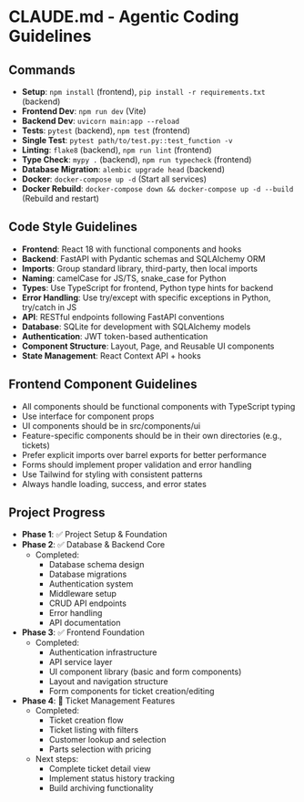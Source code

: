 # CLAUDE.md - Agentic Coding Guidelines

## Commands
- **Setup**: `npm install` (frontend), `pip install -r requirements.txt` (backend)
- **Frontend Dev**: `npm run dev` (Vite)
- **Backend Dev**: `uvicorn main:app --reload`
- **Tests**: `pytest` (backend), `npm test` (frontend)
- **Single Test**: `pytest path/to/test.py::test_function -v`
- **Linting**: `flake8` (backend), `npm run lint` (frontend)
- **Type Check**: `mypy .` (backend), `npm run typecheck` (frontend)
- **Database Migration**: `alembic upgrade head` (backend)
- **Docker**: `docker-compose up -d` (Start all services)
- **Docker Rebuild**: `docker-compose down && docker-compose up -d --build` (Rebuild and restart)

## Code Style Guidelines
- **Frontend**: React 18 with functional components and hooks
- **Backend**: FastAPI with Pydantic schemas and SQLAlchemy ORM
- **Imports**: Group standard library, third-party, then local imports
- **Naming**: camelCase for JS/TS, snake_case for Python
- **Types**: Use TypeScript for frontend, Python type hints for backend
- **Error Handling**: Use try/except with specific exceptions in Python, try/catch in JS
- **API**: RESTful endpoints following FastAPI conventions
- **Database**: SQLite for development with SQLAlchemy models
- **Authentication**: JWT token-based authentication
- **Component Structure**: Layout, Page, and Reusable UI components
- **State Management**: React Context API + hooks

## Frontend Component Guidelines
- All components should be functional components with TypeScript typing
- Use interface for component props
- UI components should be in src/components/ui
- Feature-specific components should be in their own directories (e.g., tickets)
- Prefer explicit imports over barrel exports for better performance
- Forms should implement proper validation and error handling
- Use Tailwind for styling with consistent patterns
- Always handle loading, success, and error states

## Project Progress
- **Phase 1**: ✅ Project Setup & Foundation
- **Phase 2**: ✅ Database & Backend Core
  - Completed:
    - Database schema design
    - Database migrations
    - Authentication system
    - Middleware setup
    - CRUD API endpoints
    - Error handling
    - API documentation
- **Phase 3**: ✅ Frontend Foundation
  - Completed:
    - Authentication infrastructure
    - API service layer
    - UI component library (basic and form components)
    - Layout and navigation structure
    - Form components for ticket creation/editing
- **Phase 4**: 🔄 Ticket Management Features
  - Completed:
    - Ticket creation flow
    - Ticket listing with filters
    - Customer lookup and selection
    - Parts selection with pricing
  - Next steps:
    - Complete ticket detail view
    - Implement status history tracking
    - Build archiving functionality
